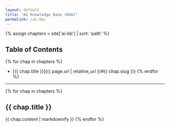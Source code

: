 ```yaml
---
layout: default
title: "AI Knowledge Base (RAG)"
permalink: /ai-kb/
---
```


{% assign chapters = site['ai-kb'] | sort: 'path' %}

## Table of Contents
{% for chap in chapters %}
- [{{ chap.title }}]({{ page.url | relative_url }}#{{ chap.slug }})
{% endfor %}

------

{% for chap in chapters %}
<a id="{{ chap.slug }}"></a>
## {{ chap.title }}
{{ chap.content | markdownify }}
{% endfor %}
